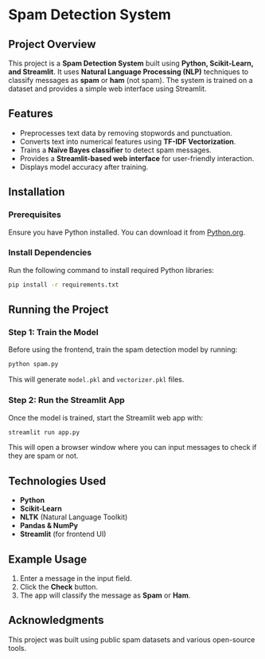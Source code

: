 # Spam Detection System

## Project Overview
This project is a **Spam Detection System** built using **Python, Scikit-Learn, and Streamlit**. It uses **Natural Language Processing (NLP)** techniques to classify messages as **spam** or **ham** (not spam). The system is trained on a dataset and provides a simple web interface using Streamlit.

## Features
- Preprocesses text data by removing stopwords and punctuation.
- Converts text into numerical features using **TF-IDF Vectorization**.
- Trains a **Naïve Bayes classifier** to detect spam messages.
- Provides a **Streamlit-based web interface** for user-friendly interaction.
- Displays model accuracy after training.

## Installation
### Prerequisites
Ensure you have Python installed. You can download it from [Python.org](https://www.python.org/downloads/).

### Install Dependencies
Run the following command to install required Python libraries:
```sh
pip install -r requirements.txt
```

## Running the Project
### Step 1: Train the Model
Before using the frontend, train the spam detection model by running:
```sh
python spam.py
```
This will generate `model.pkl` and `vectorizer.pkl` files.

### Step 2: Run the Streamlit App
Once the model is trained, start the Streamlit web app with:
```sh
streamlit run app.py
```
This will open a browser window where you can input messages to check if they are spam or not.


## Technologies Used
- **Python**
- **Scikit-Learn**
- **NLTK** (Natural Language Toolkit)
- **Pandas & NumPy**
- **Streamlit** (for frontend UI)

## Example Usage
1. Enter a message in the input field.
2. Click the **Check** button.
3. The app will classify the message as **Spam** or **Ham**.

## Acknowledgments
This project was built using public spam datasets and various open-source tools.


